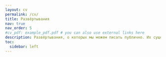 ```yaml
---
layout: cv
permalink: /cv/
title: Развёртывания
nav: true
nav_order: 5
#cv_pdf: example_pdf.pdf # you can also use external links here
description: Развёртывания, о которых мы можем писать публично. Их существенно больше, однако мы уважаем право наших клиентов на конфиденциальность, поэтому пишем только о тех, о которых можем.
toc:
  sidebar: left
---
```

